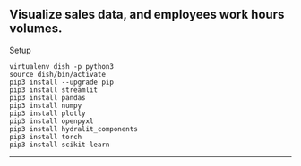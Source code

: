Visualize sales data, and employees work hours volumes.
---
Setup
```
virtualenv dish -p python3
source dish/bin/activate
pip3 install --upgrade pip
pip3 install streamlit 
pip3 install pandas
pip3 install numpy
pip3 install plotly
pip3 install openpyxl
pip3 install hydralit_components
pip3 install torch
pip3 install scikit-learn
```
---

